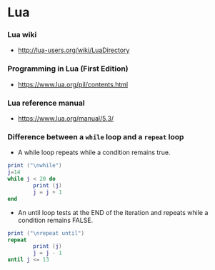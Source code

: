 # Lua

### Lua wiki

- http://lua-users.org/wiki/LuaDirectory

### Programming in Lua (First Edition)

- https://www.lua.org/pil/contents.html

### Lua reference manual

- https://www.lua.org/manual/5.3/

### Difference between a `while` loop and a `repeat` loop

- A while loop repeats while a condition remains true.

```lua
print ("\nwhile")
j=14
while j < 20 do
        print (j)
        j = j + 1
end
```

- An until loop tests at the END of the iteration and repeats while a condition remains FALSE.

```lua
print ("\nrepeat until")
repeat
        print (j)
        j = j - 1
until j <= 13
```
